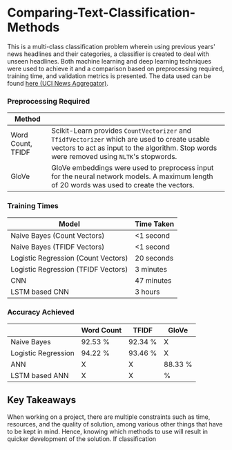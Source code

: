 # Comparing-Text-Classification-Methods

This is a multi-class classification problem wherein using previous years' news headlines and their categories, a classifier is created to deal with unseen headlines. Both machine learning and deep learning techniques were used to achieve it and a comparison based on preprocessing required, training time, and validation metrics is presented. The data used can be found [<u>here (UCI News Aggregator)</u>](https://archive.ics.uci.edu/ml/datasets/News+Aggregator).

### Preprocessing Required

|Method|    	| 
|---	|---	|
|Word Count, TFIDF   	|Scikit-Learn provides `CountVectorizer` and `TfidfVectorizer` which are used to create usable vectors to act as input to the algorithm. Stop words were removed using `NLTK`'s stopwords.	|
|GloVe   	|GloVe embeddings were used to preprocess input for the neural network models. A maximum length of 20 words was used to create the vectors.	|

### Training Times
|Model|Time Taken    	|
|---	|---	|
|Naive Bayes (Count Vectors)   	| <1 second|
|Naive Bayes (TFIDF Vectors)   	| <1 second|
|Logistic Regression (Count Vectors)  	| 20 seconds|
|Logistic Regression (TFIDF Vectors)  	| 3 minutes|
|CNN   	|47 minutes|
|LSTM based CNN   	|3 hours|

### Accuracy Achieved
|   	|Word Count    	|TFIDF   	|GloVe |
|---	|---	|---	|---	|
|Naive Bayes   	|92.53 %   	|92.34 %   	|X|
|Logistic Regression   	|94.22 %   	|93.46 %   	|X|
|ANN   	|X   	|X   	|88.33 %|
|LSTM based ANN   	|X   	|X   	| %|

## Key Takeaways

When working on a project, there are multiple constraints such as time, resources, and the quality of solution, among various other things that have to be kept in mind. Hence, knowing which methods to use will result in quicker development of the solution.
If classification 
